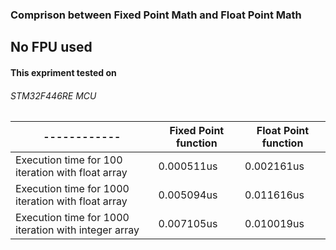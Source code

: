 ### Comprison between Fixed Point Math and Float Point Math 
## No FPU used
#### This expriment tested on  <h6> STM32F446RE MCU

   ------------                                      |Fixed Point function  | Float Point function
   -----------                                       | ------------         | -------------
Execution time for 100 iteration with float array    | 0.000511us           | 0.002161us
Execution time for 1000 iteration with float array   | 0.005094us           | 0.011616us
Execution time for 1000 iteration with integer array | 0.007105us           | 0.010019us
